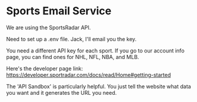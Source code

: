 # Sports Email Service
We are using the SportsRadar API.

Need to set up a .env file. Jack, I'll email you the key.

You need a different API key for each sport. If you go to our account info page, you can find ones for NHL, NFL, NBA, and MLB.

Here's the developer page link: https://developer.sportradar.com/docs/read/Home#getting-started

The 'API Sandbox' is particularly helpful. You just tell the website what data you want and it generates the URL you need.